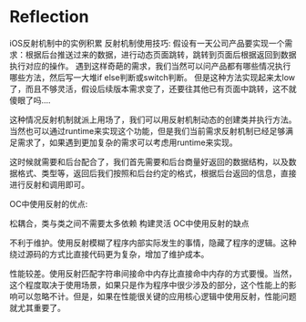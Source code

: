 # Reflection
iOS反射机制中的实例积累
反射机制使用技巧:
假设有一天公司产品要实现一个需求：根据后台推送过来的数据，进行动态页面跳转，跳转到页面后根据返回到数据执行对应的操作。
遇到这样奇葩的需求，我们当然可以问产品都有哪些情况执行哪些方法，然后写一大堆if else判断或switch判断。
但是这种方法实现起来太low了，而且不够灵活，假设后续版本需求变了，还要往其他已有页面中跳转，这不就傻眼了吗....

这种情况反射机制就派上用场了，我们可以用反射机制动态的创建类并执行方法。当然也可以通过runtime来实现这个功能，但是我们当前需求反射机制已经足够满足需求了，如果遇到更加复杂的需求可以考虑用runtime来实现。

这时候就需要和后台配合了，我们首先需要和后台商量好返回的数据结构，以及数据格式、类型等，返回后我们按照和后台约定的格式，根据后台返回的信息，直接进行反射和调用即可。

OC中使用反射的优点:

松耦合，类与类之间不需要太多依赖
构建灵活
OC中使用反射的缺点

不利于维护。使用反射模糊了程序内部实际发生的事情，隐藏了程序的逻辑。这种绕过源码的方式比直接代码更为复杂，增加了维护成本。

性能较差。使用反射匹配字符串间接命中内存比直接命中内存的方式要慢。当然，这个程度取决于使用场景，如果只是作为程序中很少涉及的部分，这个性能上的影响可以忽略不计。但是，如果在性能很关键的应用核心逻辑中使用反射，性能问题就尤其重要了。